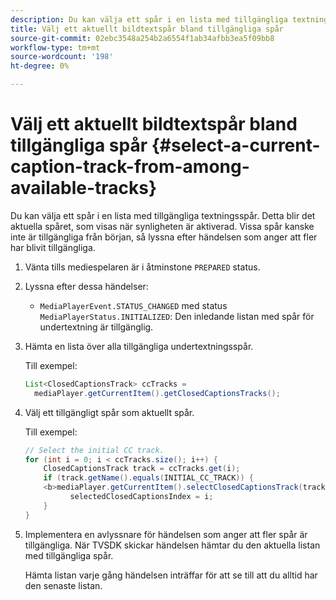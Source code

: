 ```yaml
---
description: Du kan välja ett spår i en lista med tillgängliga textningsspår. Detta blir det aktuella spåret, som visas när synligheten är aktiverad. Vissa spår kanske inte är tillgängliga från början, så lyssna efter händelsen som anger att fler har blivit tillgängliga.
title: Välj ett aktuellt bildtextspår bland tillgängliga spår
source-git-commit: 02ebc3548a254b2a6554f1ab34afbb3ea5f09bb8
workflow-type: tm+mt
source-wordcount: '198'
ht-degree: 0%

---
```


# Välj ett aktuellt bildtextspår bland tillgängliga spår {#select-a-current-caption-track-from-among-available-tracks}

Du kan välja ett spår i en lista med tillgängliga textningsspår. Detta blir det aktuella spåret, som visas när synligheten är aktiverad. Vissa spår kanske inte är tillgängliga från början, så lyssna efter händelsen som anger att fler har blivit tillgängliga.

1. Vänta tills mediespelaren är i åtminstone `PREPARED` status.
1. Lyssna efter dessa händelser:

   * `MediaPlayerEvent.STATUS_CHANGED` med status `MediaPlayerStatus.INITIALIZED`: Den inledande listan med spår för undertextning är tillgänglig.

1. Hämta en lista över alla tillgängliga undertextningsspår.

   Till exempel:

   ```java
   List<ClosedCaptionsTrack> ccTracks = 
     mediaPlayer.getCurrentItem().getClosedCaptionsTracks();
   ```

1. Välj ett tillgängligt spår som aktuellt spår.

   Till exempel:

   ```java
   // Select the initial CC track. 
   for (int i = 0; i < ccTracks.size(); i++) { 
       ClosedCaptionsTrack track = ccTracks.get(i); 
       if (track.getName().equals(INITIAL_CC_TRACK)) { 
       <b>mediaPlayer.getCurrentItem().selectClosedCaptionsTrack(track);</b> 
             selectedClosedCaptionsIndex = i; 
       } 
   }
   ```

1. Implementera en avlyssnare för händelsen som anger att fler spår är tillgängliga. När TVSDK skickar händelsen hämtar du den aktuella listan med tillgängliga spår.

   Hämta listan varje gång händelsen inträffar för att se till att du alltid har den senaste listan.
